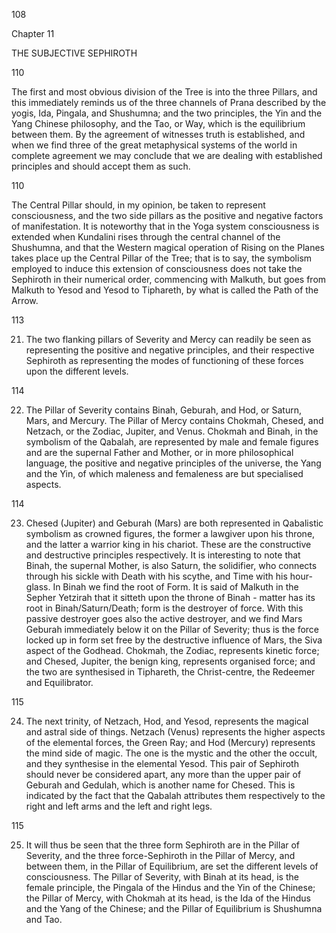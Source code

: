 108

Chapter 11

THE SUBJECTIVE SEPHIROTH

110

The first and most obvious division of the Tree is into the three Pillars, and this immediately reminds us of the three channels of Prana described by the yogis, Ida, Pingala, and Shushumna; and the two principles, the Yin and the Yang Chinese philosophy, and the Tao, or Way, which is the equilibrium between them. By the agreement of witnesses truth is established, and when we find three of the great metaphysical systems of the world in complete agreement we may conclude that we are dealing with established principles and should accept them as such.

110

The Central Pillar should, in my opinion, be taken to represent consciousness, and the two side pillars as the positive and negative factors of manifestation. It is noteworthy that in the Yoga system consciousness is extended when Kundalini rises through the central channel of the Shushumna, and that the Western magical operation of Rising on the Planes takes place up the Central Pillar of the Tree; that is to say, the symbolism employed to induce this extension of consciousness does not take the Sephiroth in their numerical order, commencing with Malkuth, but goes from Malkuth to Yesod and Yesod to Tiphareth, by what is called the Path of the Arrow.

113

21. The two flanking pillars of Severity and Mercy can readily be seen as representing the positive and negative principles, and their respective Sephiroth as representing the modes of functioning of these forces upon the different levels.

114

22. The Pillar of Severity contains Binah, Geburah, and Hod, or Saturn, Mars, and Mercury. The Pillar of Mercy contains Chokmah, Chesed, and Netzach, or the Zodiac, Jupiter, and Venus. Chokmah and Binah, in the symbolism of the Qabalah, are represented by male and female figures and are the supernal Father and Mother, or in more philosophical language, the positive and negative principles of the universe, the Yang and the Yin, of which maleness and femaleness are but specialised aspects.

114

23. Chesed (Jupiter) and Geburah (Mars) are both represented in Qabalistic symbolism as crowned figures, the former a lawgiver upon his throne, and the latter a warrior king in his chariot. These are the constructive and destructive principles respectively. It is interesting to note that Binah, the supernal Mother, is also Saturn, the solidifier, who connects through his sickle with Death with his scythe, and Time with his hour-glass. In Binah we find the root of Form. It is said of Malkuth in the Sepher Yetzirah that it sitteth upon the throne of Binah - matter has its root in Binah/Saturn/Death; form is the destroyer of force. With this passive destroyer goes also the active destroyer, and we find Mars Geburah immediately below it on the Pillar of Severity; thus is the force locked up in form set free by the destructive influence of Mars, the Siva aspect of the Godhead. Chokmah, the Zodiac, represents kinetic force; and Chesed, Jupiter, the benign king, represents organised force; and the two are synthesised in Tiphareth, the Christ-centre, the Redeemer and Equilibrator.

115

24. The next trinity, of Netzach, Hod, and Yesod, represents the magical and astral side of things. Netzach (Venus) represents the higher aspects of the elemental forces, the Green Ray; and Hod (Mercury) represents the mind side of magic. The one is the mystic and the other the occult, and they synthesise in the elemental Yesod. This pair of Sephiroth should never be considered apart, any more than the upper pair of Geburah and Gedulah, which is another name for Chesed. This is indicated by the fact that the Qabalah attributes them respectively to the right and left arms and the left and right legs.

115

25. It will thus be seen that the three form Sephiroth are in the Pillar of Severity, and the three force-Sephiroth in the Pillar of Mercy, and between them, in the Pillar of Equilibrium, are set the different levels of consciousness. The Pillar of Severity, with Binah at its head, is the female principle, the Pingala of the Hindus and the Yin of the Chinese; the Pillar of Mercy, with Chokmah at its head, is the Ida of the Hindus and the Yang of the Chinese; and the Pillar of Equilibrium is Shushumna and Tao.
